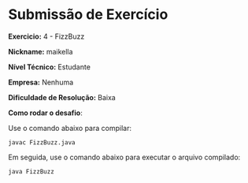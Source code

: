 ﻿# Submissão de Exercício

**Exercicio:** 4 - FizzBuzz

**Nickname:** maikella

**Nível Técnico:** Estudante

**Empresa:** Nenhuma

**Dificuldade de Resolução:**  Baixa

**Como rodar o desafio**:


Use o comando abaixo para compilar:
```
javac FizzBuzz.java
```
Em seguida, use o comando abaixo para executar o arquivo compilado:
```
java FizzBuzz
```
